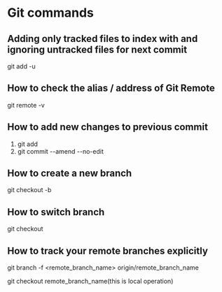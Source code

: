 # Git commands

## Adding only tracked files to index with and ignoring untracked files for next commit

git add -u

## How to check the alias / address of Git Remote

git remote -v

## How to add new changes to previous commit

1. git add <files>
2. git commit --amend --no-edit

## How to create a new branch

git checkout -b <newBranchName>

## How to switch branch

git checkout <branchName>

## How to track your remote branches explicitly 

git branch -f <remote_branch_name> origin/remote_branch_name

git checkout remote_branch_name(this is local operation)
